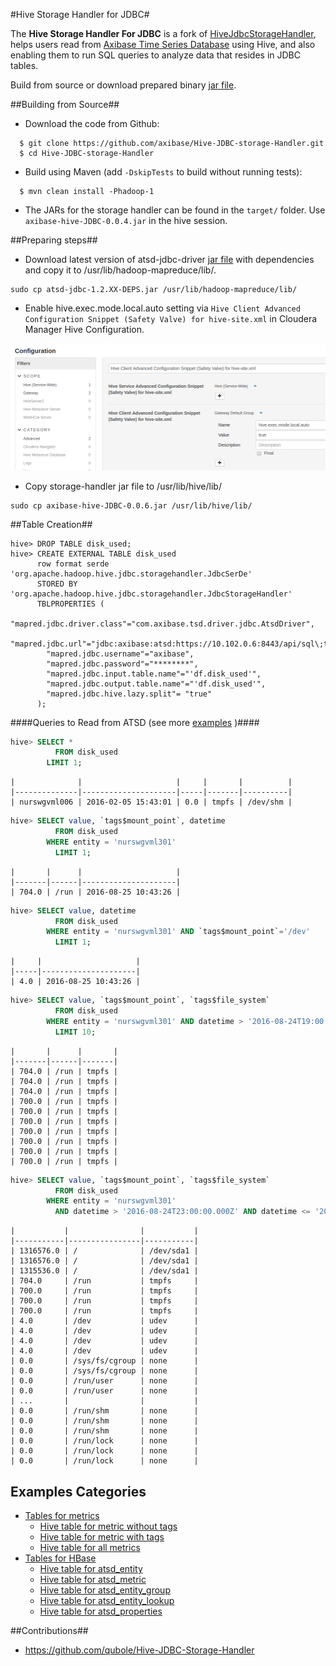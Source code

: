 #Hive Storage Handler for JDBC#

The **Hive Storage Handler For JDBC** is a fork of [HiveJdbcStorageHandler](https://github.com/qubole/Hive-JDBC-Storage-Handler), helps users read from [Axibase Time Series Database](http://axibase.com/products/axibase-time-series-database/) using Hive, and also enabling them to run SQL queries to analyze data that resides in JDBC tables.


Build from source or download prepared binary [jar file](https://github.com/axibase/Hive-JDBC-Storage-Handler/releases/download/0.0.6/axibase-hive-JDBC-0.0.6.jar).

##Building from Source##
* Download the code from Github:
```
  $ git clone https://github.com/axibase/Hive-JDBC-storage-Handler.git
  $ cd Hive-JDBC-storage-Handler
```

* Build using Maven (add ```-DskipTests``` to build without running tests):

```
  $ mvn clean install -Phadoop-1
```

* The JARs for the storage handler can be found in the ```target/``` folder. Use ```axibase-hive-JDBC-0.0.4.jar``` in the hive session.

##Preparing steps##

* Download latest version of atsd-jdbc-driver [jar file](https://github.com/axibase/atsd-jdbc/releases/download/RELEASE-1.2.11/atsd-jdbc-1.2.11-DEPS.jar) with dependencies and copy it to /usr/lib/hadoop-mapreduce/lib/.

```
sudo cp atsd-jdbc-1.2.XX-DEPS.jar /usr/lib/hadoop-mapreduce/lib/
```

* Enable hive.exec.mode.local.auto setting via `Hive Client Advanced Configuration Snippet (Safety Valve) for hive-site.xml` in Cloudera Manager Hive Configuration.

![](images/local-mode.png)


* Copy storage-handler jar file to /usr/lib/hive/lib/

```
sudo cp axibase-hive-JDBC-0.0.6.jar /usr/lib/hive/lib/
```

##Table Creation##

```
hive> DROP TABLE disk_used;
hive> CREATE EXTERNAL TABLE disk_used
      row format serde 'org.apache.hadoop.hive.jdbc.storagehandler.JdbcSerDe'
      STORED BY 'org.apache.hadoop.hive.jdbc.storagehandler.JdbcStorageHandler'
      TBLPROPERTIES (
        "mapred.jdbc.driver.class"="com.axibase.tsd.driver.jdbc.AtsdDriver",
        "mapred.jdbc.url"="jdbc:axibase:atsd:https://10.102.0.6:8443/api/sql\;trustServerCertificate=true\;strategy=file",
        "mapred.jdbc.username"="axibase",
        "mapred.jdbc.password"="********",
        "mapred.jdbc.input.table.name"="'df.disk_used'",
        "mapred.jdbc.output.table.name"="'df.disk_used'",
        "mapred.jdbc.hive.lazy.split"= "true"
      );
```


####Queries to Read from ATSD (see more [examples](/examples.md) )####

```sql
hive> SELECT * 
          FROM disk_used 
        LIMIT 1;
```

```ls
|              |                     |     |       |          | 
|--------------|---------------------|-----|-------|----------| 
| nurswgvml006 | 2016-02-05 15:43:01 | 0.0 | tmpfs | /dev/shm | 
```


```sql
hive> SELECT value, `tags$mount_point`, datetime  
          FROM disk_used 
        WHERE entity = 'nurswgvml301' 
          LIMIT 1;
```

```ls
|       |      |                     | 
|-------|------|---------------------| 
| 704.0 | /run | 2016-08-25 10:43:26 | 
```


```sql
hive> SELECT value, datetime 
          FROM disk_used 
        WHERE entity = 'nurswgvml301' AND `tags$mount_point`='/dev' 
          LIMIT 1;
```

```ls
|     |                     | 
|-----|---------------------| 
| 4.0 | 2016-08-25 10:43:26 | 
```


```sql
hive> SELECT value, `tags$mount_point`, `tags$file_system` 
          FROM disk_used 
        WHERE entity = 'nurswgvml301' AND datetime > '2016-08-24T19:00:00.000Z' 
          LIMIT 10;
```

```ls
|       |      |       | 
|-------|------|-------| 
| 704.0 | /run | tmpfs | 
| 704.0 | /run | tmpfs | 
| 704.0 | /run | tmpfs | 
| 700.0 | /run | tmpfs | 
| 700.0 | /run | tmpfs | 
| 700.0 | /run | tmpfs | 
| 700.0 | /run | tmpfs | 
| 700.0 | /run | tmpfs | 
| 700.0 | /run | tmpfs | 
| 700.0 | /run | tmpfs | 
```


```sql
hive> SELECT value, `tags$mount_point`, `tags$file_system` 
          FROM disk_used 
        WHERE entity = 'nurswgvml301' 
          AND datetime > '2016-08-24T23:00:00.000Z' AND datetime <= '2016-08-25T10:45:00.000Z' order by value desc;
```

```ls
|           |                |           | 
|-----------|----------------|-----------| 
| 1316576.0 | /              | /dev/sda1 | 
| 1316576.0 | /              | /dev/sda1 | 
| 1315536.0 | /              | /dev/sda1 | 
| 704.0     | /run           | tmpfs     | 
| 700.0     | /run           | tmpfs     | 
| 700.0     | /run           | tmpfs     | 
| 700.0     | /run           | tmpfs     | 
| 4.0       | /dev           | udev      | 
| 4.0       | /dev           | udev      | 
| 4.0       | /dev           | udev      | 
| 4.0       | /dev           | udev      | 
| 0.0       | /sys/fs/cgroup | none      | 
| 0.0       | /sys/fs/cgroup | none      | 
| 0.0       | /run/user      | none      | 
| 0.0       | /run/user      | none      | 
| ...       |                |           | 
| 0.0       | /run/shm       | none      | 
| 0.0       | /run/shm       | none      | 
| 0.0       | /run/shm       | none      | 
| 0.0       | /run/lock      | none      | 
| 0.0       | /run/lock      | none      | 
| 0.0       | /run/lock      | none      | 
```

## Examples Categories

* [Tables for metrics](examples.md#jdbcstoragehandler)
    * [Hive table for metric without tags](examples.md#hive-table-for-metric-without-tags)
    * [Hive table for metric with tags](examples.md#hive-table-for-metric-with-tags)
    * [Hive table for all metrics](examples.md#hive-table-for-atsd_series)
* [Tables for HBase](examples.md#hbasestoragehandler)
    * [Hive table for atsd_entity](examples.md#hive-table-for-atsd_entity)
    * [Hive table for atsd_metric](examples.md#hive-table-for-atsd_metric)
    * [Hive table for atsd_entity_group](examples.md#hive-table-for-atsd_entity_group)
    * [Hive table for atsd_entity_lookup](examples.md#hive-table-for-atsd_entity_lookup)
    * [Hive table for atsd_properties](examples.md#hive-table-for-atsd_properties)


##Contributions##
* https://github.com/qubole/Hive-JDBC-Storage-Handler
